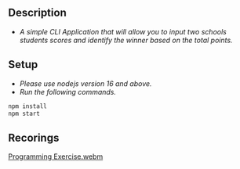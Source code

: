 ## Description
- _A simple CLI Application that will allow you to input two schools
students scores and identify the winner based on the total points._

## Setup
- _Please use nodejs version 16 and above._
- _Run the following commands._
```bash
npm install
npm start 
```

## Recorings
[Programming Exercise.webm](https://user-images.githubusercontent.com/69438999/193799632-0b1d7e2d-4e97-4966-a3af-fdb4bdf92e31.webm)
